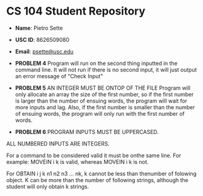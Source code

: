 # CS 104 Student Repository

- **Name**: Pietro Sette
- **USC ID**: 8626509080
- **Email**: psette@usc.edu
- **PROBLEM 4**
Program will run on the second thing inputted in the command line. It will not run if there is no second input, it will just output an error message of "Check Input"

- **PROBLEM 5**
AN INTEGER MUST BE ONTOP OF THE FILE
Program will only allocate an array the size of the first number, so if the first number is larger than the number of ensuing words, the program will wait for more inputs and lag. Also, if the first number is smaller than the number of ensuing words, the program will only run with the first number of words.

- **PROBLEM 6** 
PROGRAM INPUTS MUST BE UPPERCASED.

ALL NUMBERED INPUTS ARE INTEGERS.

For a command to be considered valid it must be onthe same line. For example:
MOVEIN i k
is valid, whereas
MOVEIN i
k
is not.

For OBTAIN i j k n1 n2 n3 ... nk, k cannot be less than thenumber of folowing object. K can be more than the number of following strings, although the student will only obtain k strings.
